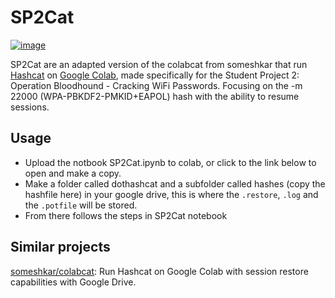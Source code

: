 # SP2Cat
[![image](https://colab.research.google.com/assets/colab-badge.svg)](https://colab.research.google.com/github/teddy-flow/SP2Cat/blob/master/SP2Cat.ipynb)

SP2Cat are an adapted version of the colabcat from someshkar that run [Hashcat](https://hashcat.net/) on [Google Colab](https://colab.research.google.com/), made specifically for the Student Project 2: Operation Bloodhound - Cracking WiFi Passwords. Focusing on the -m 22000 (WPA-PBKDF2-PMKID+EAPOL) hash with the ability to resume sessions.


## Usage

* Upload the notbook SP2Cat.ipynb to colab, or click to the link below to open and make a copy.
* Make a folder called dothashcat and a subfolder called hashes (copy the hashfile here)  in your google drive, this is where the <code>.restore</code>, <code>.log</code> and the <code>.potfile</code> will be stored.
* From there follows the steps in SP2Cat notebook 

## Similar projects
[someshkar/colabcat](https://github.com/someshkar/colabcat): Run Hashcat on Google Colab with session restore capabilities with Google Drive.
